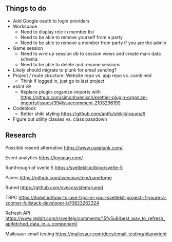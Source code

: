 ## Things to do

- Add Google oauth to login providers
- Workspace
  - Need to display role in member list
  - Need to be able to remove yourself from a party
  - Need to be able to remove a member from party if you are the admin
- Game session
  - Need to wire up session db to session views and create main data schema.
  - Need to be able to delete and rename sessions.
- Likely should migrate to plunk for email sending?
- Project / route structure. Website repo vs. app repo vs. combined
  - Think if logged in, just go to last project
- eslint v9
  - Replace plugin-organize-imports with https://github.com/simonhaenisch/prettier-plugin-organize-imports/issues/39#issuecomment-2103296199
- Codeblock
  - Better shiki styling https://github.com/antfu/shikiji/issues/6
- Figure out utility classes vs. class passdown

## Research

Possible resend alternative
https://www.useplunk.com/

Event analytics
https://logsnag.com/

Runthrough of svelte 5
https://sveltekit.io/blog/svelte-5

Panes
https://github.com/svecosystem/paneforge

Runed
https://github.com/svecosystem/runed

TRPC
https://itnext.io/how-to-use-trpc-in-your-sveltekit-project-if-youre-a-zoomer-fullstack-developer-b70823262324

Refresh APi
https://www.reddit.com/r/sveltejs/comments/15fy5u8/best_way_to_refresh_apifetched_data_in_a_component/

Mailosaur email testing
https://mailosaur.com/docs/email-testing/playwright
